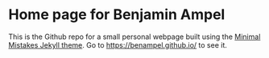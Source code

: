 # Home page for Benjamin Ampel

This is the Github repo for a small personal webpage built using the [Minimal Mistakes Jekyll theme](https://github.com/mmistakes/minimal-mistakes). Go to https://benampel.github.io/ to see it.
